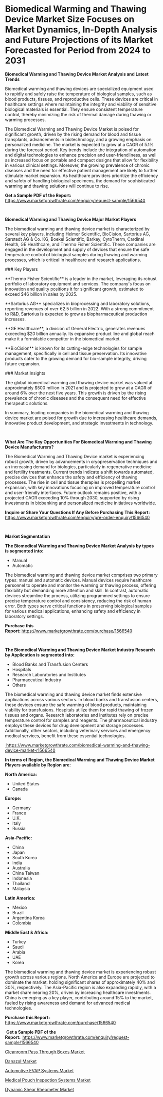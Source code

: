 <p><h1>Biomedical Warming and Thawing Device Market Size Focuses on Market Dynamics, In-Depth Analysis and Future Projections of its Market Forecasted for Period from 2024 to 2031</h1></p><p><strong>Biomedical Warming and Thawing Device Market Analysis and Latest Trends</strong></p>
<p><p>Biomedical warming and thawing devices are specialized equipment used to rapidly and safely raise the temperature of biological samples, such as blood products, tissues, and reproductive cells. These devices are critical in healthcare settings where maintaining the integrity and viability of sensitive biological materials is essential. They ensure consistent temperature control, thereby minimizing the risk of thermal damage during thawing or warming processes.</p><p>The Biomedical Warming and Thawing Device Market is poised for significant growth, driven by the rising demand for blood and tissue transplants, advancements in biotechnology, and a growing emphasis on personalized medicine. The market is expected to grow at a CAGR of 5.1% during the forecast period. Key trends include the integration of automation and digital technologies to enhance precision and user-friendliness, as well as increased focus on portable and compact designs that allow for flexibility in various clinical settings. Moreover, the growing prevalence of chronic diseases and the need for effective patient management are likely to further stimulate market expansion. As healthcare providers prioritize the efficiency and safety of handling biological specimens, the demand for sophisticated warming and thawing solutions will continue to rise.</p></p>
<p><strong>Get a Sample PDF of the Report:&nbsp;</strong> <a href="https://www.marketgrowthrate.com/enquiry/request-sample/1566540">https://www.marketgrowthrate.com/enquiry/request-sample/1566540</a></p>
<p>&nbsp;</p>
<p><strong>Biomedical Warming and Thawing Device Major Market Players</strong></p>
<p><p>The biomedical warming and thawing device market is characterized by several key players, including Helmer Scientific, BioCision, Sartorius AG, Sarstedt AG & Co. KG, Boekel Scientific, Barkey, CytoTherm, Cardinal Health, GE Healthcare, and Thermo Fisher Scientific. These companies are engaged in the development and supply of devices that ensure the safe temperature control of biological samples during thawing and warming processes, which is critical in healthcare and research applications.</p><p>### Key Players</p><p>**Thermo Fisher Scientific** is a leader in the market, leveraging its robust portfolio of laboratory equipment and services. The company's focus on innovation and quality positions it for significant growth, estimated to exceed $46 billion in sales by 2025.</p><p>**Sartorius AG** specializes in bioprocessing and laboratory solutions, reporting revenues of over €2.5 billion in 2022. With a strong commitment to R&D, Sartorius is expected to grow as biopharmaceutical production increases.</p><p>**GE Healthcare**, a division of General Electric, generates revenues exceeding $20 billion annually. Its expansive product line and global reach make it a formidable competitor in the biomedical market.</p><p>**BioCision** is known for its cutting-edge technologies for sample management, specifically in cell and tissue preservation. Its innovative products cater to the growing demand for bio-sample integrity, driving future expansion.</p><p>### Market Insights</p><p>The global biomedical warming and thawing device market was valued at approximately $500 million in 2021 and is projected to grow at a CAGR of around 6% over the next five years. This growth is driven by the rising prevalence of chronic diseases and the consequent need for effective therapeutic solutions.</p><p>In summary, leading companies in the biomedical warming and thawing device market are poised for growth due to increasing healthcare demands, innovative product development, and strategic investments in technology.</p></p>
<p>&nbsp;</p>
<p><strong>What Are The Key Opportunities For Biomedical Warming and Thawing Device Manufacturers?</strong></p>
<p><p>The Biomedical Warming and Thawing Device market is experiencing robust growth, driven by advancements in cryopreservation techniques and an increasing demand for biologics, particularly in regenerative medicine and fertility treatments. Current trends indicate a shift towards automated, precise devices that enhance the safety and efficiency of thawing processes. The rise in cell and tissue therapies is propelling market expansion, with key innovations focusing on improved temperature control and user-friendly interfaces. Future outlook remains positive, with a projected CAGR exceeding 10% through 2030, supported by rising investments in biobanking and personalized medicine initiatives worldwide.</p></p>
<p><strong>Inquire or Share Your Questions If Any Before Purchasing This Report:</strong> <a href="https://www.marketgrowthrate.com/enquiry/pre-order-enquiry/1566540">https://www.marketgrowthrate.com/enquiry/pre-order-enquiry/1566540</a></p>
<p>&nbsp;</p>
<p><strong>Market Segmentation</strong></p>
<p><strong>The Biomedical Warming and Thawing Device Market Analysis by types is segmented into:</strong></p>
<p><ul><li>Manual</li><li>Automatic</li></ul></p>
<p><p>The biomedical warming and thawing device market comprises two primary types: manual and automatic devices. Manual devices require healthcare personnel to operate and monitor the warming or thawing process, offering flexibility but demanding more attention and skill. In contrast, automatic devices streamline the process, utilizing programmed settings to ensure precise temperature control and consistency, reducing the risk of human error. Both types serve critical functions in preserving biological samples for various medical applications, enhancing safety and efficiency in laboratory settings.</p></p>
<p><strong>Purchase this Report:&nbsp;</strong><a href="https://www.marketgrowthrate.com/purchase/1566540">https://www.marketgrowthrate.com/purchase/1566540</a></p>
<p>&nbsp;</p>
<p><strong>The Biomedical Warming and Thawing Device Market Industry Research by Application is segmented into:</strong></p>
<p><ul><li>Blood Banks and Transfusion Centers</li><li>Hospitals</li><li>Research Laboratories and Institutes</li><li>Pharmaceutical Industry</li><li>Others</li></ul></p>
<p><p>The biomedical warming and thawing device market finds extensive applications across various sectors. In blood banks and transfusion centers, these devices ensure the safe warming of blood products, maintaining viability for transfusions. Hospitals utilize them for rapid thawing of frozen tissues and organs. Research laboratories and institutes rely on precise temperature control for samples and reagents. The pharmaceutical industry employs these devices for drug development and storage processes. Additionally, other sectors, including veterinary services and emergency medical services, benefit from these essential technologies.</p></p>
<p><a href="https://www.marketgrowthrate.com/biomedical-warming-and-thawing-device-market-r1566540">&nbsp;https://www.marketgrowthrate.com/biomedical-warming-and-thawing-device-market-r1566540</a></p>
<p><strong>In terms of Region, the Biomedical Warming and Thawing Device Market Players available by Region are:</strong></p>
<p>
    <p> <strong> North America: </strong>
        <ul>
            <li>United States</li>
            <li>Canada</li>
        </ul>
        </p> 
    <p> <strong> Europe: </strong>
        <ul>
            <li>Germany</li>
            <li>France</li>
            <li>U.K.</li>
            <li>Italy</li>
            <li>Russia</li>
        </ul>
        </p> 
    <p> <strong> Asia-Pacific: </strong>
        <ul>
            <li>China</li>
            <li>Japan</li>
            <li>South Korea</li>
            <li>India</li>
            <li>Australia</li>
            <li>China Taiwan</li>
            <li>Indonesia</li>
            <li>Thailand</li>
            <li>Malaysia</li>
        </ul>
        </p> 
    <p> <strong> Latin America: </strong>
        <ul>
            <li>Mexico</li>
            <li>Brazil</li>
            <li>Argentina Korea</li>
            <li>Colombia</li>
        </ul>
        </p> 
    <p> <strong> Middle East & Africa: </strong>
        <ul>
            <li>Turkey</li>
            <li>Saudi</li>
            <li>Arabia</li>
            <li>UAE</li>
            <li>Korea</li>
        </ul>
    </p>
    </p>
<p><p>The biomedical warming and thawing device market is experiencing robust growth across various regions. North America and Europe are projected to dominate the market, holding significant shares of approximately 40% and 30%, respectively. The Asia-Pacific region is also expanding rapidly, with a market share nearing 20%, driven by increasing healthcare investments. China is emerging as a key player, contributing around 15% to the market, fueled by rising awareness and demand for advanced medical technologies.</p></p>
<p><strong>Purchase this Report: </strong><a href="https://www.marketgrowthrate.com/purchase/1566540">https://www.marketgrowthrate.com/purchase/1566540</a></p>
<p>&nbsp;<strong>Get a Sample PDF of the Report:&nbsp;&nbsp;</strong><a href="https://www.marketgrowthrate.com/enquiry/request-sample/1566540">https://www.marketgrowthrate.com/enquiry/request-sample/1566540</a></p>
<p><strong></strong></p>
<p><p><a href="https://issuu.com/reportprime-2/docs/cleanroom-pass-through-boxes-market_9955b17916909d">Cleanroom Pass Through Boxes Market</a></p><p><a href="https://www.linkedin.com/pulse/danazol-market-overview-global-trends-future-prospects-from-5g6be?trackingId=kUR%2F3fFORReFwtwsmM0ENQ%3D%3D">Danazol Market</a></p><p><a href="https://github.com/ygfu6u/Market-Research-Report-List-1/blob/main/automotive-evap-systems-market.md">Automotive EVAP Systems Market</a></p><p><a href="https://github.com/mahnoor2003/Market-Research-Report-List-6/blob/main/medical-pouch-inspection-systems-market.md">Medical Pouch Inspection Systems Market</a></p><p><a href="https://www.linkedin.com/pulse/what-growth-opportunities-challenges-dynamic-shear-rheometer-myyhe?trackingId=A05hyrKSQeOYt6TlCg5eOg%3D%3D">Dynamic Shear Rheometer Market</a></p></p>